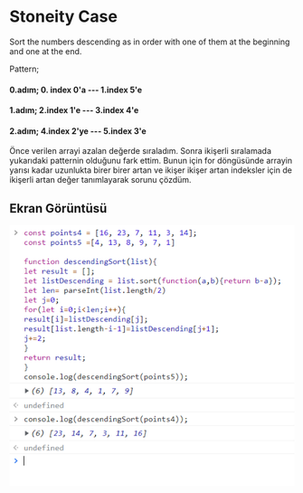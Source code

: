 
# Stoneity Case 

Sort the numbers descending as in order with one of them at the beginning and one at the end.

Pattern;
#### 0.adım; 0. index 0'a ---   1.index 5'e
#### 1.adım; 2.index 1'e  ---   3.index 4'e
#### 2.adım; 4.index 2'ye  ---  5.index 3'e


Önce verilen arrayi azalan değerde sıraladım. Sonra ikişerli sıralamada yukarıdaki patternin olduğunu fark ettim. Bunun için for döngüsünde arrayin yarısı kadar uzunlukta birer birer artan ve ikişer ikişer artan indeksler için de ikişerli artan değer tanımlayarak sorunu çözdüm.




## Ekran Görüntüsü

![Uygulama Ekran Görüntüsü](https://github.com/omerkucuker/AdvancePrograming/blob/main/StoneityCase/ss.PNG?raw=true)

  